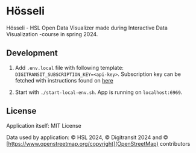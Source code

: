 # Hösseli

Hösseli - HSL Open Data Visualizer made during Interactive Data Visualization -course in spring 2024.

## Development

1. Add `.env.local` file with following template: `DIGITRANSIT_SUBSCRIPTION_KEY=<api-key>`. Subscription key can be fetched with instructions found on [here](https://digitransit.fi/en/developers/api-registration/)

2. Start with `./start-local-env.sh`. App is running on `localhost:6969`.

## License

Application itself: MIT License

Data used by application: © HSL 2024, © Digitransit 2024 and © [https://www.openstreetmap.org/copyright](OpenStreetMap) contributors
